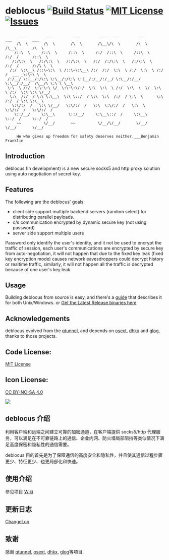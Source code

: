 # deblocus  [![Build Status](https://travis-ci.org/spance/deblocus.svg?branch=master)](https://travis-ci.org/spance/deblocus)  [![MIT License](https://img.shields.io/packagist/l/doctrine/orm.svg)](http://opensource.org/licenses/MIT)  [![Issues](https://img.shields.io/github/issues/spance/deblocus.svg)](https://github.com/spance/deblocus/issues)

```
      ___         ___         ___         ___  ___         ___         ___         ___     
     /\  \       /\  \       /\  \       /\__\/\  \       /\  \       /\__\       /\  \    
    /::\  \     /::\  \     /::\  \     /:/  /::\  \     /::\  \     /:/  /      /::\  \   
   /:/\:\  \   /:/\:\  \   /:/\:\  \   /:/  /:/\:\  \   /:/\:\  \   /:/  /      /:/\ \  \  
  /:/  \:\__\ /::\~\:\  \ /::\~\:\__\ /:/  /:/  \:\  \ /:/  \:\  \ /:/  /  ___ _\:\~\ \  \ 
 /:/__/ \:|__/:/\:\ \:\__/:/\:\ \:|__/:/__/:/__/ \:\__/:/__/ \:\__/:/__/  /\__/\ \:\ \ \__\
 \:\  \ /:/  \:\~\:\ \/__\:\~\:\/:/  \:\  \:\  \ /:/  \:\  \  \/__\:\  \ /:/  \:\ \:\ \/__/
  \:\  /:/  / \:\ \:\__\  \:\ \::/  / \:\  \:\  /:/  / \:\  \      \:\  /:/  / \:\ \:\__\  
   \:\/:/  /   \:\ \/__/   \:\/:/  /   \:\  \:\/:/  /   \:\  \      \:\/:/  /   \:\/:/  /  
    \::/__/     \:\__\      \::/__/     \:\__\::/  /     \:\__\      \::/  /     \::/  /   
     ~~          \/__/       ~~          \/__/\/__/       \/__/       \/__/       \/__/    
     
     He who gives up freedom for safety deserves neither.___Benjamin Franklin
```

Introduction
-
deblocus (In development) is a new secure socks5 and http proxy solution using auto negotiation of secret key.


Features
-
The following are the deblocus' goals:
- client side support multiple backend servers (random select) for distributing parallel payloads.
- c/s communication encrypted by dynamic secure key (not using password)
- server side support multiple users

Password only identify the user's identity, and it not be used to encrypt the traffic of session, each user's communications are encrypted by secure key from auto-negotiation, it will not happen that due to the fixed key leak (fixed key encryption mode) causes network eavesdroppers could decrypt history or realtime traffic, similarly, it will not happen all the traffic is decrypted because of one user's key leak.

Usage
-
Building deblocus from source is easy, and there's a
[guide](https://github.com/spance/deblocus/wiki/) that describes it for both Unix/Windows.
or [Get the Latest Release binaries here](https://github.com/spance/deblocus/releases)

Acknowledgements
-
deblocus evolved from the [qtunnel](https://github.com/getqujing/qtunnel), and depends on [osext](https://bitbucket.org/kardianos/osext), [dhkx](https://github.com/monnand/dhkx) and [glog](https://github.com/golang/glog), thanks to those projects.

Code License:
-
[MIT License](https://github.com/tvvocold/deblocus/blob/master/LICENSE)

Icon License:
-
[CC BY-NC-SA 4.0](http://creativecommons.org/licenses/by-nc-sa/4.0/)

![](https://github.com/tvvocold/deblocus/blob/master/logo.png)

deblocus 介绍
-
利用客户端和远端之间建立可靠的加密通道，在客户端提供 socks5/http 代理服务，可以满足在不可靠链路上的通信、企业内网、防火墙局部阻挡等类似情况下满足高度保密和隐私性的通信需要。

deblocus 目的首先是为了保障通信的高度安全和隐私性，并且使其通信过程步骤更少、特征更少、也更局部化和快速。

使用介绍
-
参见项目 [Wiki](https://github.com/spance/deblocus/wiki)

更新日志
-
[ChangeLog](https://github.com/spance/deblocus/blob/master/CHANGELOG.md)

致谢
-
感谢 [qtunnel](https://github.com/getqujing/qtunnel), [osext](https://bitbucket.org/kardianos/osext), [dhkx](https://github.com/monnand/dhkx), [glog](https://github.com/golang/glog)等项目.




